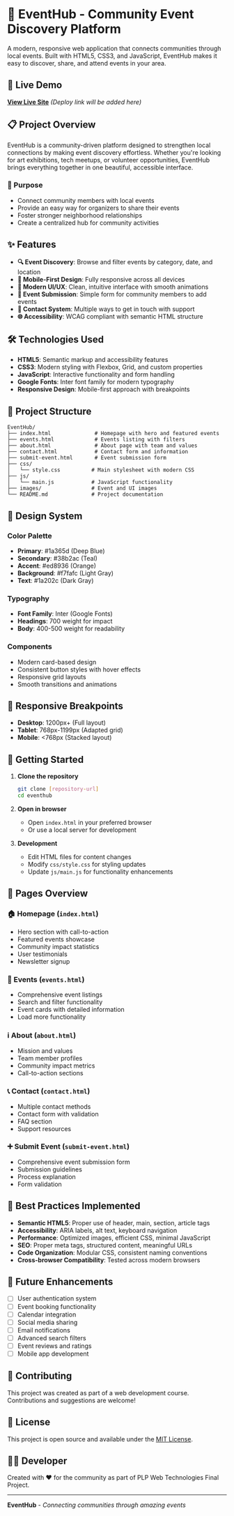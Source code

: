 # 🎉 EventHub - Community Event Discovery Platform

A modern, responsive web application that connects communities through local events. Built with HTML5, CSS3, and JavaScript, EventHub makes it easy to discover, share, and attend events in your area.

## 🌟 Live Demo

**[View Live Site](#)** *(Deploy link will be added here)*

## 📋 Project Overview

EventHub is a community-driven platform designed to strengthen local connections by making event discovery effortless. Whether you're looking for art exhibitions, tech meetups, or volunteer opportunities, EventHub brings everything together in one beautiful, accessible interface.

### 🎯 Purpose
- Connect community members with local events
- Provide an easy way for organizers to share their events
- Foster stronger neighborhood relationships
- Create a centralized hub for community activities

## ✨ Features

- **🔍 Event Discovery**: Browse and filter events by category, date, and location
- **📱 Mobile-First Design**: Fully responsive across all devices
- **🎨 Modern UI/UX**: Clean, intuitive interface with smooth animations
- **📝 Event Submission**: Simple form for community members to add events
- **💬 Contact System**: Multiple ways to get in touch with support
- **🌐 Accessibility**: WCAG compliant with semantic HTML structure

## 🛠️ Technologies Used

- **HTML5**: Semantic markup and accessibility features
- **CSS3**: Modern styling with Flexbox, Grid, and custom properties
- **JavaScript**: Interactive functionality and form handling
- **Google Fonts**: Inter font family for modern typography
- **Responsive Design**: Mobile-first approach with breakpoints

## 📁 Project Structure

```
EventHub/
├── index.html              # Homepage with hero and featured events
├── events.html             # Events listing with filters
├── about.html              # About page with team and values
├── contact.html            # Contact form and information
├── submit-event.html       # Event submission form
├── css/
│   └── style.css          # Main stylesheet with modern CSS
├── js/
│   └── main.js            # JavaScript functionality
├── images/                # Event and UI images
└── README.md              # Project documentation
```

## 🎨 Design System

### Color Palette
- **Primary**: #1a365d (Deep Blue)
- **Secondary**: #38b2ac (Teal)
- **Accent**: #ed8936 (Orange)
- **Background**: #f7fafc (Light Gray)
- **Text**: #1a202c (Dark Gray)

### Typography
- **Font Family**: Inter (Google Fonts)
- **Headings**: 700 weight for impact
- **Body**: 400-500 weight for readability

### Components
- Modern card-based design
- Consistent button styles with hover effects
- Responsive grid layouts
- Smooth transitions and animations

## 📱 Responsive Breakpoints

- **Desktop**: 1200px+ (Full layout)
- **Tablet**: 768px-1199px (Adapted grid)
- **Mobile**: <768px (Stacked layout)

## 🚀 Getting Started

1. **Clone the repository**
   ```bash
   git clone [repository-url]
   cd eventhub
   ```

2. **Open in browser**
   - Open `index.html` in your preferred browser
   - Or use a local server for development

3. **Development**
   - Edit HTML files for content changes
   - Modify `css/style.css` for styling updates
   - Update `js/main.js` for functionality enhancements

## 📄 Pages Overview

### 🏠 Homepage (`index.html`)
- Hero section with call-to-action
- Featured events showcase
- Community impact statistics
- User testimonials
- Newsletter signup

### 📅 Events (`events.html`)
- Comprehensive event listings
- Search and filter functionality
- Event cards with detailed information
- Load more functionality

### ℹ️ About (`about.html`)
- Mission and values
- Team member profiles
- Community impact metrics
- Call-to-action sections

### 📞 Contact (`contact.html`)
- Multiple contact methods
- Contact form with validation
- FAQ section
- Support resources

### ➕ Submit Event (`submit-event.html`)
- Comprehensive event submission form
- Submission guidelines
- Process explanation
- Form validation

## 🎯 Best Practices Implemented

- **Semantic HTML5**: Proper use of header, main, section, article tags
- **Accessibility**: ARIA labels, alt text, keyboard navigation
- **Performance**: Optimized images, efficient CSS, minimal JavaScript
- **SEO**: Proper meta tags, structured content, meaningful URLs
- **Code Organization**: Modular CSS, consistent naming conventions
- **Cross-browser Compatibility**: Tested across modern browsers

## 🔧 Future Enhancements

- [ ] User authentication system
- [ ] Event booking functionality
- [ ] Calendar integration
- [ ] Social media sharing
- [ ] Email notifications
- [ ] Advanced search filters
- [ ] Event reviews and ratings
- [ ] Mobile app development

## 🤝 Contributing

This project was created as part of a web development course. Contributions and suggestions are welcome!

## 📝 License

This project is open source and available under the [MIT License](LICENSE).

## 👨‍💻 Developer

Created with ❤️ for the community as part of PLP Web Technologies Final Project.

---

**EventHub** - *Connecting communities through amazing events*
